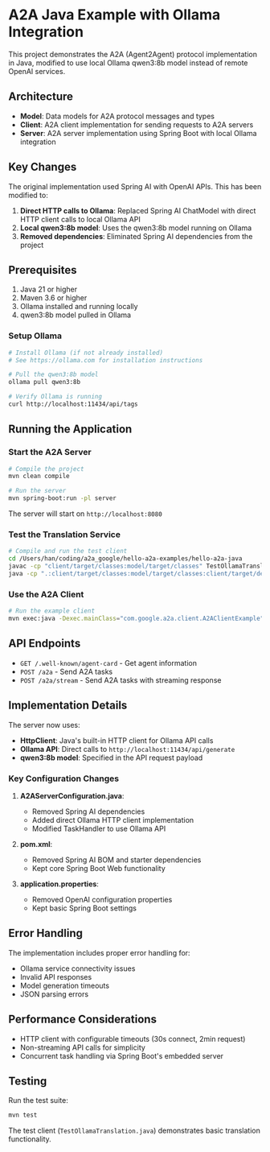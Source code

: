 # A2A Java Example with Ollama Integration

This project demonstrates the A2A (Agent2Agent) protocol implementation in Java, modified to use local Ollama qwen3:8b model instead of remote OpenAI services.

## Architecture

- **Model**: Data models for A2A protocol messages and types
- **Client**: A2A client implementation for sending requests to A2A servers
- **Server**: A2A server implementation using Spring Boot with local Ollama integration

## Key Changes

The original implementation used Spring AI with OpenAI APIs. This has been modified to:

1. **Direct HTTP calls to Ollama**: Replaced Spring AI ChatModel with direct HTTP client calls to local Ollama API
2. **Local qwen3:8b model**: Uses the qwen3:8b model running on Ollama
3. **Removed dependencies**: Eliminated Spring AI dependencies from the project

## Prerequisites

1. Java 21 or higher
2. Maven 3.6 or higher
3. Ollama installed and running locally
4. qwen3:8b model pulled in Ollama

### Setup Ollama

```bash
# Install Ollama (if not already installed)
# See https://ollama.com for installation instructions

# Pull the qwen3:8b model
ollama pull qwen3:8b

# Verify Ollama is running
curl http://localhost:11434/api/tags
```

## Running the Application

### Start the A2A Server

```bash
# Compile the project
mvn clean compile

# Run the server
mvn spring-boot:run -pl server
```

The server will start on `http://localhost:8080`

### Test the Translation Service

```bash
# Compile and run the test client
cd /Users/han/coding/a2a_google/hello-a2a-examples/hello-a2a-java
javac -cp "client/target/classes:model/target/classes" TestOllamaTranslation.java
java -cp ".:client/target/classes:model/target/classes:client/target/dependency/*" TestOllamaTranslation
```

### Use the A2A Client

```bash
# Run the example client
mvn exec:java -Dexec.mainClass="com.google.a2a.client.A2AClientExample" -pl client
```

## API Endpoints

- `GET /.well-known/agent-card` - Get agent information
- `POST /a2a` - Send A2A tasks
- `POST /a2a/stream` - Send A2A tasks with streaming response

## Implementation Details

The server now uses:

- **HttpClient**: Java's built-in HTTP client for Ollama API calls
- **Ollama API**: Direct calls to `http://localhost:11434/api/generate`
- **qwen3:8b model**: Specified in the API request payload

### Key Configuration Changes

1. **A2AServerConfiguration.java**:

   - Removed Spring AI dependencies
   - Added direct Ollama HTTP client implementation
   - Modified TaskHandler to use Ollama API

2. **pom.xml**:

   - Removed Spring AI BOM and starter dependencies
   - Kept core Spring Boot Web functionality

3. **application.properties**:
   - Removed OpenAI configuration properties
   - Kept basic Spring Boot settings

## Error Handling

The implementation includes proper error handling for:

- Ollama service connectivity issues
- Invalid API responses
- Model generation timeouts
- JSON parsing errors

## Performance Considerations

- HTTP client with configurable timeouts (30s connect, 2min request)
- Non-streaming API calls for simplicity
- Concurrent task handling via Spring Boot's embedded server

## Testing

Run the test suite:

```bash
mvn test
```

The test client (`TestOllamaTranslation.java`) demonstrates basic translation functionality.
